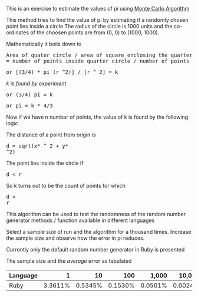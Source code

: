 This is an exercise to estimate the values of pi using [Monte Carlo Algorithm](http://en.wikipedia.org/wiki/Monte_Carlo_algorithm)

This method tries to find the value of pi by estimating if a randomly chosen point lies inside a circle The radius of the circle is 1000 units and the co-ordinates of the choosen points are from (0, 0) to (1000, 1000).

Mathematically it boils down to 

<pre>Area of quater circle / area of square enclosing the quarter circle 
= number of points inside quarter circle / number of points inside square
</pre>

<pre>or [(3/4) * pi (r ^2)] / [r ^ 2] = k</pre>

_k is found by experiment_

<pre>or (3/4) pi = k</pre>

<pre>or pi = k * 4/3</pre>

Now if we have n number of points, the value of k is found by the following logic

The distance of a point from origin is <pre>d = sqrt(x* ^ 2 + y* ^2)</pre>
The point lies inside the circle if <pre>d < r</pre>

So k turns out to be the count of points for which <pre>d < r</pre>

This algorithm can be used to test the randomness of the random number generator methods / function available in different languages

Select a sample size of run and the algorithm for a thousand times. Increase the sample size and observe how the error in pi reduces.

Currently only the default random number generator in Ruby is presented

The sample size and the *average* error as tabulated

| Language  | 1       | 10      | 100     | 1,000   | 10,000  | 100,000 |
| --------- | -------:| -------:| -------:| -------:| -------:| -------:|
| Ruby      | 3.3611% | 0.5345% | 0.1530% | 0.0501% | 0.0024% | 0.0071% |

